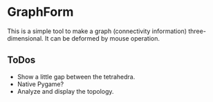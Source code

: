 # GraphForm

This is a simple tool to make a graph (connectivity information) three-dimensional. It can be deformed by mouse operation.

## ToDos

* Show a little gap between the tetrahedra.
* Native Pygame?
* Analyze and display the topology.

